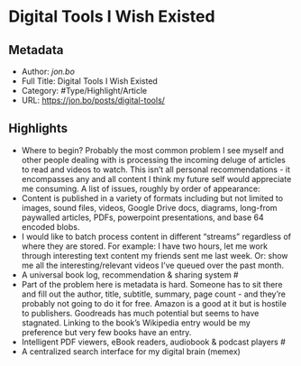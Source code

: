 # Digital Tools I Wish Existed

## Metadata

* Author: *jon.bo*
* Full Title: Digital Tools I Wish Existed
* Category: #Type/Highlight/Article
* URL: https://jon.bo/posts/digital-tools/

## Highlights

* Where to begin? Probably the most common problem I see myself and other people dealing with is processing the incoming deluge of articles to read and videos to watch. This isn’t all personal recommendations - it encompasses any and all content I think my future self would appreciate me consuming. A list of issues, roughly by order of appearance:
* Content is published in a variety of formats including but not limited to images, sound files, videos, Google Drive docs, diagrams, long-from paywalled articles, PDFs, powerpoint presentations, and base 64 encoded blobs.
* I would like to batch process content in different “streams” regardless of where they are stored. For example: I have two hours, let me work through interesting text content my friends sent me last week. Or: show me all the interesting/relevant videos I’ve queued over the past month.
* A universal book log, recommendation & sharing system #
* Part of the problem here is metadata is hard. Someone has to sit there and fill out the author, title, subtitle, summary, page count - and they’re probably not going to do it for free. Amazon is a good at it but is hostile to publishers. Goodreads has much potential but seems to have stagnated. Linking to the book’s Wikipedia entry would be my preference but very few books have an entry.
* Intelligent PDF viewers, eBook readers, audiobook & podcast players #
* A centralized search interface for my digital brain (memex)
